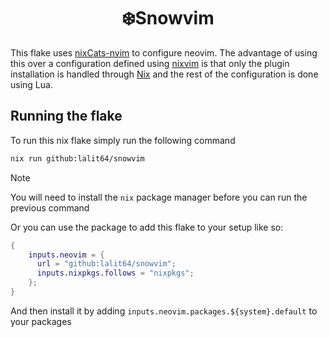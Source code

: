 <h1 align="center">
    <a name="top" title="nvim-nix">
        ❄️Snowvim
    </a>
    <br />
</h1>

This flake uses [nixCats-nvim](https://github.com/BirdeeHub/nixCats-nvim) to configure neovim.
The advantage of using this over a configuration defined using [nixvim](https://github.com/nix-community/nixvim)
is that only the plugin installation is handled through [Nix](https://nixos.org/manual/nix/stable/language/index.html) and the rest of the configuration is done using Lua.

## Running the flake

To run this nix flake simply run the following command

```sh
nix run github:lalit64/snowvim
```

> [!NOTE]
> You will need to install the `nix` package manager before you can run the previous command

Or you can use the package to add this flake to your setup like so:

```nix
{
    inputs.neovim = {
      url = "github:lalit64/snowvim";
      inputs.nixpkgs.follows = "nixpkgs";
    };
}
```

And then install it by adding `inputs.neovim.packages.${system}.default` to your packages
